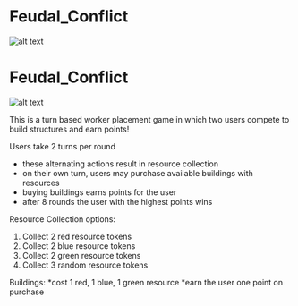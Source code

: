 # Feudal_Conflict
![alt text](https://i.imgur.com/QiC5b7t.png)

# Feudal_Conflict
![alt text](https://i.imgur.com/QiC5b7t.png)

This is a turn based worker placement game in which two users compete to build structures and earn points!


Users take 2 turns per round
- these alternating actions result in resource collection
- on their own turn, users may purchase available buildings with resources
- buying buildings earns points for the user
- after 8 rounds the user with the highest points wins

Resource Collection options:
1. Collect 2 red resource tokens
2. Collect 2 blue resource tokens
3. Collect 2 green resource tokens
4. Collect 3 random resource tokens

Buildings:
 *cost 1 red, 1 blue, 1 green resource
 *earn the user one point on purchase
